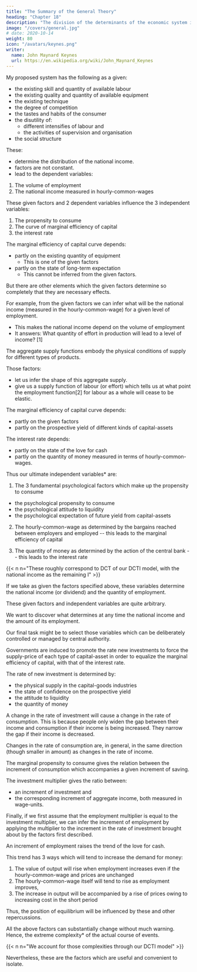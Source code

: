 ```yaml
---
title: "The Summary of the General Theory"
heading: "Chapter 18"
description: "The division of the determinants of the economic system into the two groups of given factors and independent variables is, of course, quite arbitrary from any absolute standpoint"
image: "/covers/general.jpg"
# date: 2020-10-14
weight: 80
icon: "/avatars/keynes.png"
writer:
  name: John Maynard Keynes
  url: https://en.wikipedia.org/wiki/John_Maynard_Keynes
---
```



My proposed system has the following as a given:

- the existing skill and quantity of available labour
- the existing quality and quantity of available equipment
- the existing technique
- the degree of competition
- the tastes and habits of the consumer
- the disutility of:
  - different intensifies of labour and
  - the activities of supervision and organisation
- the social structure 

These:
- determine the distribution of the national income. 
- factors are not constant. 
- lead to the dependent variables:

1. The volume of employment
2. The national income <!-- (or national dividend) --> measured in hourly-common-wages <!-- wage-units. --> 

<!-- DCTI  -->

<!-- In this place and context, we are merely not considering or taking into account the effects and consequences of changes in them.  -->

These given factors and 2 dependent variables influence the 3 independent variables:

1. The propensity to consume
2. The curve of marginal efficiency of capital 
3. the interest rate

<!-- The factors, taken as given, --> 
<!-- - But they do not completely determine them.  -->

The marginal efficiency of capital curve depends:
- partly on the existing quantity of equipment
  - This is one of the given factors 
- partly on the state of long-term expectation
  - This cannot be inferred from the given factors. 

But there are other elements which the given factors determine so completely that they are necessary effects. <!-- we can treat these derivatives as being themselves given. -->

For example, from the given factors we can infer what will be the national income (measured in the hourly-common-wage) <!-- wage-unit --> for a given level of employment. 
- This makes the national income depend on the volume of employment
- It answers: What quantity of effort in production will lead to a level of income? [1]


The aggregate supply functions embody the physical conditions of supply for different types of products. 

Those factors:
- let us infer the shape of this aggregate supply. 
- give us a supply function of labour (or effort) which tells us <!-- inter alia --> at what point the employment function[2] for labour as a whole will cease to be elastic. 
<!-- ; — that is to say, the quantity of employment which will be devoted to production corresponding to any given level of effective demand measured in terms of wage-units.  -->

The marginal efficiency of capital curve depends:
- partly on the given factors 
- partly on the prospective yield of different kinds of capital-assets

The interest rate depends:
- partly on the state of the love for cash<!--  liquidity-preference (i.e. on the liquidity function) and --> 
- partly on the quantity of money measured in terms of hourly-common-wages. 


Thus our ultimate independent variables* are:

1. The 3 fundamental psychological factors which make up the propensity to consume
- the psychological propensity to consume
- the psychological attitude to liquidity
- the psychological expectation of future yield from capital-assets

2. The <!-- wage-unit --> hourly-common-wage as determined by the bargains reached between employers and employed -- this leads to the marginal efficiency of capital

3. The quantity of money as determined by the action of the central bank -- this leads to the interest rate


{{< n n="These roughly correspond to DCT of our DCTI model, with the national income as the remaining I" >}}



If we take as given the factors specified above, these variables determine the national income (or dividend) and the quantity of employment. 

<!-- But these again would be capable of being subjected to further analysis, and are not, so to speak, our ultimate atomic independent elements.  -->

<!-- The division of the determinants of the economic system into the two groups of -->

These given factors and independent variables are quite arbitrary. 

<!--  from any absolute standpoint.  -->

<!-- The division must be made entirely on the basis of experience, so as to correspond on the one hand to the factors in which the changes seem to be so slow or so little relevant as to have only a small and comparatively negligible short-term influence on our quaesitum; and on the other hand to those factors in which the changes are found in practice to exercise a dominant influence on our quaesitum.  -->

We want to discover what determines at any time the national income and the amount of its employment.

<!-- ; which means in a study so complex as economics, in which we cannot hope to make completely accurate generalisations, the factors whose changes mainly determine our quaesitum.  -->

Our final task might be to select those variables which can be deliberately controlled or managed by central authority. 


<!-- II  -->

Governments are induced to promote the rate new investments to force the supply-price of each type of capital-asset in order to <!-- a figure which, taken in conjunction with its prospective yield, to --> equalize the marginal efficiency of capital, with that of the interest rate. 

The rate of new investment is determined by:
- the physical supply in the capital-goods industries
- the state of confidence on the prospective yield
- the attitude to liquidity
- the quantity of money<!--  (preferably calculated in terms of wage-units) --> 


A change in the rate of investment will cause a change in the rate of consumption. This is because people only widen the gap between their income and consumption if their income is being increased. They narrow the gap if their income is decreased. 

Changes in the rate of consumption are, in general, in the same direction (though smaller in amount) as changes in the rate of income. 

The marginal propensity to consume gives the relation between the increment of consumption which accompanies a given increment of saving.

The investment multiplier gives the ratio between:
- an increment of investment and
- the corresponding increment of aggregate income, both measured in wage-units.

Finally, if we first assume <!-- (as a first approximation) --> that the employment multiplier is equal to the investment multiplier, we can infer the increment of employment by applying the multiplier to the increment <!-- (or decrement) --> in the rate of investment brought about by the factors first described. 

An increment <!-- (or decrement) --> of employment raises <!-- (or lower) --> the trend of the love for cash. 

This trend has 3 ways which will tend to increase the demand for money:
<!-- schedule of liquidity-preference; there being -->

1. The value of output will rise when employment increases even if the hourly-common-wage <!-- wage-unit --> and prices <!-- (in terms of the wage-unit) --> are unchanged
2. The <!-- wage-unit --> hourly-common-wage itself will tend to rise as employment improves, 
3. The increase in output will be accompanied by a rise of prices <!-- (in terms of the wage-unit) --> owing to increasing cost in the short period

Thus, the position of equilibrium will be influenced by these and other repercussions. 

All the above factors can substantially change without much warning. Hence, the extreme complexity* of the actual course of events.


{{< n n="We account for those complexities through our DCTI model" >}}


Nevertheless, these are the factors which are useful and convenient to isolate. 

<!-- If we examine any actual problem along the lines of the above schematism, we shall find it more manageable; and our practical intuition (which can take account of a more detailed complex of facts than can be treated on general principles) will be offered a less intractable material upon which to work.  -->

